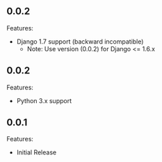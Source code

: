 ## 0.0.2

Features:

  - Django 1.7 support (backward incompatible)
    - Note: Use version (0.0.2) for Django <= 1.6.x

## 0.0.2

Features:

  - Python 3.x support

## 0.0.1

Features:

  - Initial Release

